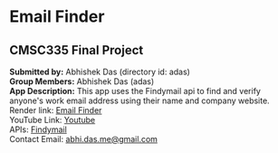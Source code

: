 # Email Finder
## CMSC335 Final Project 

**Submitted by:** Abhishek Das (directory id: adas)\
**Group Members:** Abhishek Das (adas)\
**App Description:** This app uses the Findymail api to find and verify anyone's work email address using their name and company website.\
Render link: [Email Finder](https://email-finder-atlm.onrender.com)\
YouTube Link: [Youtube](https://youtu.be/4axl7e_tdFM)\
APIs: [Findymail](https://app.findymail.com/docs/)\
Contact Email:  abhi.das.me@gmail.com
